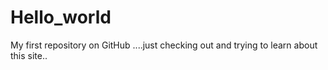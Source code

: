 # Hello_world
My first repository on GitHub ....just checking out and trying to learn about this site..
